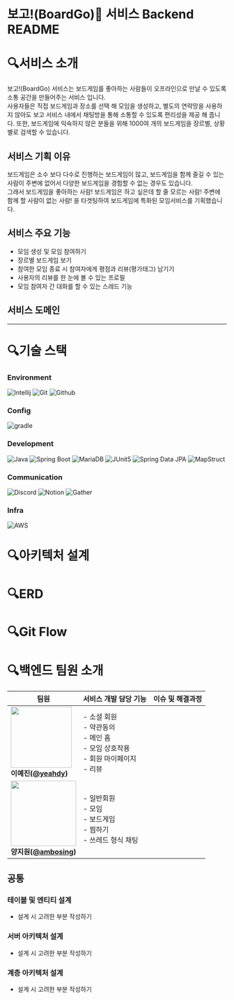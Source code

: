 # 보고!(BoardGo)🎲 서비스 Backend README

# 🔍서비스 소개

보고!(BoardGo) 서비스는 보드게임를 좋아하는 사람들이 오프라인으로 만날 수 있도록 소통 공간을 만들어주는 서비스 입니다. </br>
사용자들은 직접 보드게임과 장소를 선택 해 모임을 생성하고, 별도의 연락망을 사용하지 않아도 보고 서비스 내에서 채팅방을 통해 소통할 수 있도록 편리성을 제공 해 줍니다. 또한, 보드게임에 익숙하지 않은
분들을 위해 1000여 개의 보드게임을 장르별, 상황별로 검색할 수 있습니다.

## 서비스 기획 이유

보드게임은 소수 보다 다수로 진행하는 보드게임이 많고, 보드게임을 함께 즐길 수 있는 사람이 주변에 없어서 다양한 보드게임을 경험할 수 없는 경우도 있습니다. </br>
그래서 보드게임을 좋아하는 사람! 보드게임은 하고 싶은데 할 줄 모르는 사람! 주변에 함께 할 사람이 없는 사람! 을 타겟팅하여 보드게임에 특화된 모임서비스를 기획했습니다.

## 서비스 주요 기능

- 모임 생성 및 모임 참여하기
- 장르별 보드게임 보기
- 참여한 모임 종료 시 참여자에게 평점과 리뷰(평가태그) 남기기
- 사용자의 리뷰를 한 눈에 볼 수 있는 프로필
- 모임 참여자 간 대화를 할 수 있는 스레드 기능

## 서비스 도메인

---

# 🔍기술 스택

### Environment

![Intellij](https://img.shields.io/badge/Intellij-black?style=for-the-badge&logo=Intellij&logoColor=white)
![Git](https://img.shields.io/badge/Git-F05032?style=for-the-badge&logo=Git&logoColor=white)
![Github](https://img.shields.io/badge/GitHub-181717?style=for-the-badge&logo=GitHub&logoColor=white)

### Config

![gradle](https://img.shields.io/badge/gradle-v8.8-CB3837?style=for-the-badge&logo=gradle&logoColor=white)

### Development

![Java](https://img.shields.io/badge/Java-v21-F7DF1E?style=for-the-badge&logo=Java&logoColor=white)
![Spring Boot](https://img.shields.io/badge/Spring%20Boot-v3.2.8-339933?style=for-the-badge&logo=Spring%20Boot&logoColor=55BB55)
![MariaDB](https://img.shields.io/badge/MariaDB-v11.5-000000?style=for-the-badge&logo=Next.js&logoColor=white)
![JUnit5](https://img.shields.io/badge/JUnit5-2F2E8B?style=for-the-badge&logo=JUnit5&logoColor=white)
![Spring Data JPA](https://img.shields.io/badge/Spring%20Data%20JPA-7952B3?style=for-the-badge&logo=Spring%20Data%20JPA&logoColor=white)
![MapStruct](https://img.shields.io/badge/MapStruct-v1.5.5-007FFF?style=for-the-badge&logo=MapStruct&logoColor=white)

### Communication

![Discord](https://img.shields.io/badge/Discord-4A154B?style=for-the-badge&logo=Discord&logoColor=white)
![Notion](https://img.shields.io/badge/Notion-000000?style=for-the-badge&logo=Notion&logoColor=white)
![Gather](https://img.shields.io/badge/Gather-00897B?style=for-the-badge&logo=Gather&logoColor=white)

### Infra

![AWS](https://img.shields.io/badge/AWS-4A154B?style=for-the-badge&logo=AWS&logoColor=white)

# 🔍아키텍처 설계

# 🔍ERD

# 🔍Git Flow

# 🔍백엔드 팀원 소개

| **팀원**                                                                                                                                                                         | **서비스 개발 담당 기능**                                                              | **이슈 및 해결과정** |
|--------------------------------------------------------------------------------------------------------------------------------------------------------------------------------|-------------------------------------------------------------------------------|---------------|
| <img src="https://github.com/user-attachments/assets/10d9d2d9-d995-4f5e-bfb6-78d81f2bc5f4"  width="140" height="140"/> </br> **이예진([@yeahdy](https://github.com/yeahdy))**     | - 소셜 회원 </br> - 약관동의 </br> - 메인 홈 </br> - 모임 상호작용 </br> - 회원 마이페이지 </br> - 리뷰 |               |
| <img src="https://github.com/user-attachments/assets/3ec26fd9-06c7-4184-8ac6-222dcb95f6ec"  width="150" height="150"/> </br> **양지원([@ambosing](https://github.com/ambosing))** | - 일반회원 </br> - 모임 </br> - 보드게임 </br> - 찜하기 </br> - 쓰레드 형식 채팅                  |               |

## 공통

### 테이블 및 엔티티 설계

- 설계 시 고려한 부분 작성하기

### 서버 아키텍처 설계

- 설계 시 고려한 부분 작성하기

### 계층 아키텍처 설계

- 설계 시 고려한 부분 작성하기